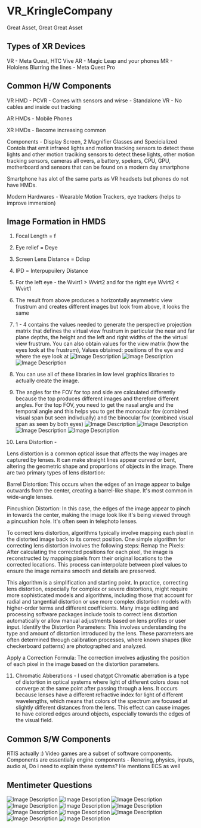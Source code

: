 # VR_KringleCompany
Great Asset, Great Great Asset

## Types of XR Devices
VR - Meta Quest, HTC Vive
AR - Magic Leap and your phones
MR - Hololens
Blurring the lines - Meta Quest Pro

## Common H/W Components
VR HMD - PCVR - Comes with sensors and wirse
    - Standalone VR - No cables and inside out tracking
    
AR HMDs - Mobile Phones

XR HMDs - Become increasing common

Components - Display Screen, 2 Magnifier Glasses and Specicialized Contols that emit infrared lights and motion tracking sensors to detect these lights and other motion traciking sensors to detect these lights, other motion tracking sensors, cameras all overs, a battery, spekers, CPU, GPU, motherboard and sensors that can be found on a modern day smartphone

Smartphone has alot of the same parts as VR headsets but phones do not have HMDs.

Modern Hardwares - Wearable Motion Trackers, eye trackers (helps to improve immersion)

## Image Formation in HMDS
1. Focal Length = f
2. Eye relief = Deye
3. Screen Lens Distance = Ddisp
4. IPD = Interpupuilery Distance
5. For the left eye - the Wvirt1 > Wvirt2 and for the right eye Wvirt2 < Wvirt1
6. The result from above produces a horizontally asymmetric view frustrum and creates different images but look from above, it looks the same
7. 1 - 4 contains the values needed to generate the perspective projection matrix that defines the virtual view frustrum in particular the near and far plane depths, the height and the left and right widths of the the virtual view frustrum. You can also obtain values for the view matrix (how the eyes look at the frustrum), Values obtained: positions of the eye and where the eye look at
![Image Description](Pictures/Week5_Slide12.PNG)
![Image Description](Pictures/Week5_Slide13.PNG)
![Image Description](Pictures/Week5_Slide14.PNG)

8. You can use all of these libraries in low level graphics libraries to actually create the image.
9. The angles for the FOV for top and side are calculated differently because the top produces different images and therefore different angles. For the top FOV, you need to get the nasal angle and the temporal angle and this helps you to get the monocular fov (combined visual span but seen indivdually) and the binocular fov (combined visual span as seen by both eyes)
![Image Description](Pictures/Week5_Slide15.PNG)
![Image Description](Pictures/Week5_Slide16.PNG)
![Image Description](Pictures/Week5_Slide17.PNG)
![Image Description](Pictures/Week5_Slide18.PNG)

10. Lens Distortion - 

Lens distortion is a common optical issue that affects the way images are captured by lenses. It can make straight lines appear curved or bent, altering the geometric shape and proportions of objects in the image. There are two primary types of lens distortion:

Barrel Distortion: This occurs when the edges of an image appear to bulge outwards from the center, creating a barrel-like shape. It's most common in wide-angle lenses.

Pincushion Distortion: In this case, the edges of the image appear to pinch in towards the center, making the image look like it's being viewed through a pincushion hole. It's often seen in telephoto lenses.

To correct lens distortion, algorithms typically involve mapping each pixel in the distorted image back to its correct position. One simple algorithm for correcting lens distortion involves the following steps:
Remap the Pixels: After calculating the corrected positions for each pixel, the image is reconstructed by mapping pixels from their original locations to the corrected locations. This process can interpolate between pixel values to ensure the image remains smooth and details are preserved.

This algorithm is a simplification and starting point. In practice, correcting lens distortion, especially for complex or severe distortions, might require more sophisticated models and algorithms, including those that account for radial and tangential distortion or use more complex distortion models with higher-order terms and different coefficients. Many image editing and processing software packages include tools to correct lens distortion automatically or allow manual adjustments based on lens profiles or user input.
Identify the Distortion Parameters: This involves understanding the type and amount of distortion introduced by the lens. These parameters are often determined through calibration processes, where known shapes (like checkerboard patterns) are photographed and analyzed.

Apply a Correction Formula: The correction involves adjusting the position of each pixel in the image based on the distortion parameters. 


11. Chromatic Abberations - I used chatgpt
Chromatic aberration is a type of distortion in optical systems where light of different colors does not converge at the same point after passing through a lens. It occurs because lenses have a different refractive index for light of different wavelengths, which means that colors of the spectrum are focused at slightly different distances from the lens. This effect can cause images to have colored edges around objects, especially towards the edges of the visual field.


## Common S/W Components
RTIS actually :)
Video games are a subset of software components.
Components are essentially engine components - Renering, physics, inputs, audio ai,
Do i need to explain these systems?
He mentions ECS as well

## Mentimeter Questions
![Image Description](Pictures/Week5_Slide1.JPG)
![Image Description](Pictures/Week5_Slide2.JPG)
![Image Description](Pictures/Week5_Slide3.JPG)
![Image Description](Pictures/Week5_Slide4.JPG)
![Image Description](Pictures/Week5_Slide5.JPG)
![Image Description](Pictures/Week5_Slide6.JPG)
![Image Description](Pictures/Week5_Slide7.JPG)
![Image Description](Pictures/Week5_Slide8.JPG)
![Image Description](Pictures/Week5_Slide9.JPG)
![Image Description](Pictures/Week5_Slide10.JPG)
![Image Description](Pictures/Week5_Slide11.JPG)
